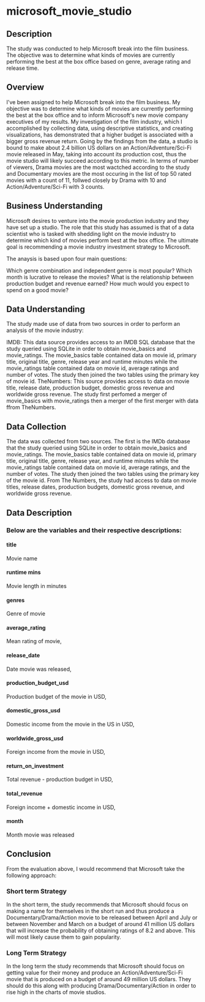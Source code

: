 # microsoft_movie_studio
## Description 
The study was conducted to help Microsoft break into the film business. The objective was to determine what kinds of movies are currently performing the best at the box office based on genre, average rating and release time.
## Overview
I've been assigned to help Microsoft break into the film business. My objective was to determine what kinds of movies are currently performing the best at the box office and to inform Microsoft's new movie company executives of my results. My investigation of the film industry, which I accomplished by collecting data, using descriptive statistics, and creating visualizations, has demonstrated that a higher budget is associated with a bigger gross revenue return. Going by the findings from the data, a studio is bound to make about 2.4 billion US dollars on an Action/Adventure/Sci-Fi movie released in May, taking into account its production cost, thus the movie studio will likely succeed according to this metric. In terms of number of viewers, Drama movies are the most wactched according to the study and Documentary movies are the most occuring in the list of top 50 rated movies with a count of 11, follwed closely by Drama with 10 and Action/Adventure/Sci-Fi with 3 counts.
## Business Understanding
Microsoft desires to venture into the movie production industry and they have set up a studio. The role that this study has assumed is that of a data scientist who is tasked with shedding light on the movie industry to determine which kind of movies perform best at the box office. The ultimate goal is recommending a movie industry investment strategy to Microsoft.

The anaysis is based upon four main questions:

Which genre combination and independent genre is most popular?
Which month is lucrative to release the movies?
What is the relationship between production budget and revenue earned?
How much would you expect to spend on a good movie?
## Data Understanding
The study made use of data from two sources in order to perform an analysis of the movie industry:

IMDB: This data source provides access to an IMDB SQL database that the study queried using SQLite in order to obtain movie_basics and movie_ratings. The movie_basics table contained data on movie id, primary title, original title, genre, release year and runtime minutes while the movie_ratings table contained data on movie id, average ratings and number of votes. The study then joined the two tables using the primary key of movie id.
TheNumbers: This source provides access to data on movie title, release date, production budget, domestic gross revenue and worldwide gross revenue.
The study first perfomed a merger of movie_basics with movie_ratings then a merger of the first merger with data ffrom TheNumbers.
## Data Collection
The data was collected from two sources. The first is the IMDb database that the study queried using SQLite in order to obtain movie_basics and movie_ratings. The movie_basics table contained data on movie id, primary title, original title, genre, release year, and runtime minutes while the movie_ratings table contained data on movie id, average ratings, and the number of votes. The study then joined the two tables using the primary key of the movie id. From The Numbers, the study had access to data on movie titles, release dates, production budgets, domestic gross revenue, and worldwide gross revenue.
## Data Description
### Below are the variables and their respective descriptions:
#### title
Movie name
#### runtime mins
Movie length in minutes
#### genres 
Genre of movie
#### average_rating 
Mean rating of movie,
#### release_date
Date movie was released,
#### production_budget_usd
Production budget of the movie in USD,
#### domestic_gross_usd 
Domestic income from the movie in the US in USD,
#### worldwide_gross_usd 
Foreign income from the movie in USD,
#### return_on_investment
Total revenue - production budget in USD,
#### total_revenue
Foreign income + domestic income in USD,
#### month 
Month movie was released
## Conclusion
From the evaluation above, I would recommend that Microsoft take the following approach:
### Short term Strategy
In the short term, the study recommends that Microsoft should focus on making a name for themselves in the short run and thus produce a Documentary/Drama/Action movie to be released between April and July or between November and March on a budget of around 41 million US dollars that will increase the probability of obtaining ratings of 8.2 and above. This will most likely cause them to gain popularity.
### Long Term Strategy
In the long term the study recommends that Microsoft should focus on getting value for their money and produce an Action/Adventure/Sci-Fi movie that is produced on a budget of around 49 million US dollars. They should do this along with producing Drama/Documentary/Action in order to rise high in the charts of movie studios.


